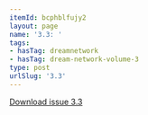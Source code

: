 ```yaml
---
itemId: bcphblfujy2
layout: page
name: '3.3: '
tags:
- hasTag: dreamnetwork
- hasTag: dream-network-volume-3
type: post
urlSlug: '3.3'
---
```

<a href="../files/pdfs/Volume_3/3.3-The-Dream-Network-Volume-3-No-3.pdf" download="">Download issue 3.3</a>